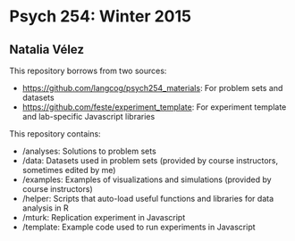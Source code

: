 # Psych 254: Winter 2015
## Natalia Vélez

This repository borrows from two sources:
* https://github.com/langcog/psych254_materials: For problem sets and datasets
* https://github.com/feste/experiment_template: For experiment template and lab-specific Javascript libraries

This repository contains:
* /analyses: Solutions to problem sets
* /data: Datasets used in problem sets (provided by course instructors, sometimes edited by me)
* /examples: Examples of visualizations and simulations (provided by course instructors)
* /helper: Scripts that auto-load useful functions and libraries for data analysis in R
* /mturk: Replication experiment in Javascript
* /template: Example code used to run experiments in Javascript 

